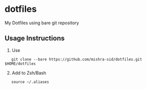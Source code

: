 # dotfiles

My Dotfiles using bare git repository

## Usage Instructions

1. Use 
```
   git clone --bare https://github.com/mishra-sid/dotfiles.git $HOME/dotfiles 
```

2. Add to Zsh/Bash
```
   source ~/.aliases 
```

